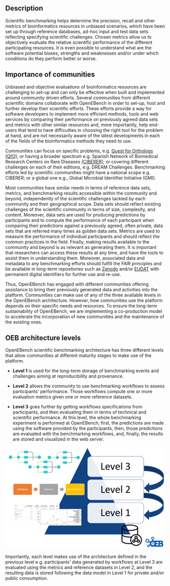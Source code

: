 ## Description
Scientific benchmarking helps determine the precision, recall and other
metrics of bioinformatics resources in unbiased scenarios, which have
been set up through reference databases, ad-hoc input and test data sets
reflecting specifying scientific challenges. Chosen metrics allow us to
objectively evaluate the relative scientific performance of the
different participating resources. It is even possible to understand
what are the software potential biases, strengths and weaknesses and/or
under which conditions do they perform better or worse.

Importance of communities
--------------------------------------------------

Unbiased and objective evaluations of bioinformatics resources are
challenging to set-up and can only be effective when built and
implemented around community driven efforts. Several communities from
different scientific domains collaborate with OpenEBench in order to
set-up, host and further develop their scientific efforts. These efforts
provide a way for software developers to implement more efficient
methods, tools and web services by comparing their performance on
previously agreed data sets and metrics with other similar resources
and, more importantly, help end-users that tend to have difficulties in
choosing the right tool for the problem at hand, and are not necessarily
aware of the latest developments in each of the fields of the
bioinformatics methods they need to use.

Communities can focus on specific problems, e.g. [Quest for Orthologs
(QfO)](https://openebench.bsc.es/scientific/OEBC002); or
having a broader spectrum e.g. Spanish Network of Biomedical Research
Centers on Rare Diseases
[(CIBERER)](https://openebench.bsc.es/scientific/OEBC004); or
covering different challenges on each of their editions, e.g. DREAM
Challenges. Benchmarking efforts led by scientific communities might
have a national scope e.g. CIBERER; or a global one e.g., Global
Microbial Identifier Initiative (GMI).

Most communities have similar needs in terms of reference data sets,
metrics, and benchmarking results accessible within the community and
beyond, independently of the scientific challenges tackled by each
community and their geographical scope. Data sets should reflect
existing challenges of the scientific community in terms of size,
complexity, and content. Moreover, data sets are used for producing
predictions by participants and to compute the performance of each
participant when comparing their predictions against a previously
agreed, often private, data sets that are referred many times as golden
data sets. Metrics are used to measure the performance of individual
participants and should reflect the common practices in the field.
Finally, making results available to the community and beyond is as
relevant as generating them. It is important that researchers can access
these results at any time, and have the tools to assist them in
understanding them. Moreover, associated data and metadata to any
benchmarking efforts should fulfill the FAIR principles and be available
in long-term repositories such as [Zenodo](https://zenodo.org/) and/or [EUDAT](https://eudat.eu/) with permanent digital
identifiers for further use and re-use.

Thus, OpenEBench has engaged with different communities offering
assistance to bring their previously generated data and activities into
the platform. Communities can make use of any of the three available
levels in the OpenEBench architecture. However, how communities use the
platform depends on their specific needs and resources. To ensure the
long-term sustainability of OpenEBench, we are implementing a
co-production model to accelerate the incorporation of new communities
and the maintenance of the existing ones.

OEB architecture levels
---------------------------------------------------

OpenEBench scientific benchmarking architecture has three different
levels that allow communities at different maturity stages to make use
of the platform.

-   **Level 1** is used for the long-term storage of benchmarking events and challenges aiming at reproducibility and provenance.

-   **Level 2** allows the community to use benchmarking workflows to assess participants' performance. Those workflows compute one or more evaluation metrics given one or more reference datasets.

-   **Level 3** goes further by getting workflows specifications from participants, and then evaluating them in terms of technical and scientific performance. At this level, the whole benchmarking experiment is performed at OpenEBench; first, the predictions are made using the software provided by the participants, then, those predictions are evaluated with the benchmarking workflows, and, finally, the results are stored and visualized in the web server.

![1](../media/image5.png)

Importantly, each level makes use of the architecture defined in the
previous level e.g. participants' data generated by workflows at Level 3
are evaluated using the metrics and reference datasets in Level 2, and
the resulting data is stored following the data model in Level 1 for
private and/or public consumption.
